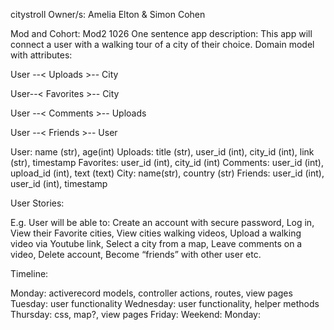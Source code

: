
citystroll
Owner/s: 
Amelia Elton & Simon Cohen


Mod and Cohort:
Mod2 1026
One sentence app description:
This app will connect a user with a walking tour of a city of their choice. 
Domain model with attributes:

 User --< Uploads >-- City

 User--< Favorites >-- City 

 User --< Comments >-- Uploads
            
 User --< Friends >-- User

User: name (str), age(int)
Uploads: title (str), user_id (int), city_id (int), link (str), timestamp
Favorites: user_id (int), city_id (int)
Comments:  user_id (int), upload_id (int), text (text)
City: name(str), country (str)
Friends: user_id (int), user_id (int), timestamp 


User Stories:

E.g. User will be able to:
Create an account with secure password,
Log in,
View their Favorite cities,
View cities walking videos,
Upload a walking video via Youtube link,
Select a city from a map,
Leave comments on a video,
Delete account,
Become “friends” with other user 
etc.


Timeline:

Monday:  activerecord models, controller actions, routes, view pages
Tuesday: user functionality
Wednesday: user functionality, helper methods
Thursday: css, map?, view pages
Friday: 
Weekend:
Monday:




